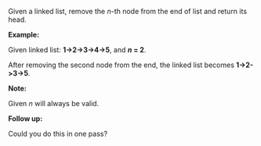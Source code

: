 Given a linked list, remove the _n_\-th node from the end of list and return its head.

**Example:**

Given linked list: **1->2->3->4->5**, and **_n_ = 2**.

After removing the second node from the end, the linked list becomes **1->2->3->5**.

**Note:**

Given _n_ will always be valid.

**Follow up:**

Could you do this in one pass?
